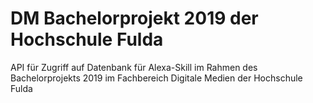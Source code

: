 # DM Bachelorprojekt 2019 der Hochschule Fulda

API für Zugriff auf Datenbank für Alexa-Skill im Rahmen des Bachelorprojekts 2019 im Fachbereich Digitale Medien der Hochschule Fulda 

